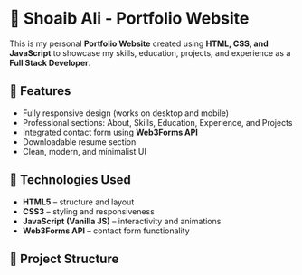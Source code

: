 # 💼 Shoaib Ali - Portfolio Website

This is my personal **Portfolio Website** created using **HTML, CSS, and JavaScript** to showcase my skills, education, projects, and experience as a **Full Stack Developer**.

## 🚀 Features
- Fully responsive design (works on desktop and mobile)
- Professional sections: About, Skills, Education, Experience, and Projects
- Integrated contact form using **Web3Forms API**
- Downloadable resume section
- Clean, modern, and minimalist UI

## 🧩 Technologies Used
- **HTML5** – structure and layout  
- **CSS3** – styling and responsiveness  
- **JavaScript (Vanilla JS)** – interactivity and animations  
- **Web3Forms API** – contact form functionality
  

## 📁 Project Structure
